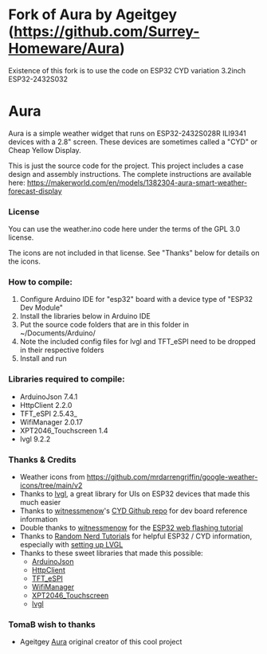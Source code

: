 # Fork of Aura by Ageitgey (https://github.com/Surrey-Homeware/Aura)

Existence of this fork is to use the code on ESP32 CYD variation 3.2inch ESP32-2432S032

# Aura

Aura is a simple weather widget that runs on ESP32-2432S028R ILI9341 devices with a 2.8" screen. These devices are sometimes called a "CYD" or Cheap Yellow Display.

This is just the source code for the project. This project includes a case design and assembly instructions. The complete instructions are available
here: https://makerworld.com/en/models/1382304-aura-smart-weather-forecast-display

### License

You can use the weather.ino code here under the terms of the GPL 3.0 license.

The icons are not included in that license. See "Thanks" below for details on the icons.

### How to compile:

1. Configure Arduino IDE for "esp32" board with a device type of "ESP32 Dev Module"
1. Install the libraries below in Arduino IDE
1. Put the source code folders that are in this folder in ~/Documents/Arduino/
  1. Note the included config files for lvgl and TFT_eSPI need to be dropped in their respective folders
1. Install and run

### Libraries required to compile:

- ArduinoJson 7.4.1
- HttpClient 2.2.0
- TFT_eSPI 2.5.43_
- WifiManager 2.0.17
- XPT2046_Touchscreen 1.4
- lvgl 9.2.2

### Thanks & Credits

- Weather icons from https://github.com/mrdarrengriffin/google-weather-icons/tree/main/v2
- Thanks to [lvgl](https://lvgl.io/), a great library for UIs on ESP32 devices that made this much easier
- Thanks to [witnessmenow](https://github.com/witnessmenow/)'s [CYD Github repo](https://github.com/witnessmenow/ESP32-Cheap-Yellow-Display) for dev board reference information
- Double thanks to [witnessmenow](https://github.com/witnessmenow/) for the [ESP32 web flashing tutorial](https://github.com/witnessmenow/ESP-Web-Tools-Tutorial)
- Thanks to [Random Nerd Tutorials](https://randomnerdtutorials.com/) for helpful ESP32 / CYD information, especially with [setting up LVGL](https://randomnerdtutorials.com/esp32-cyd-lvgl-line-chart/)
- Thanks to these sweet libraries that made this possible:
	- [ArduinoJson](https://arduinojson.org/)
	- [HttpClient](https://github.com/amcewen/HttpClient)
	- [TFT_eSPI](https://github.com/Bodmer/TFT_eSPI)
	- [WifiManager](https://github.com/tzapu/WiFiManager)
	- [XPT2046_Touchscreen](https://github.com/PaulStoffregen/XPT2046_Touchscreen)
	- [lvgl](https://lvgl.io/)

### TomaB wish to thanks

- Ageitgey [Aura](https://github.com/Surrey-Homeware/Aura) original creator of this cool project